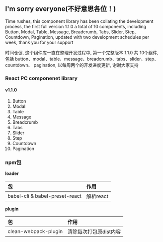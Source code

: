 ## I'm sorry everyone(不好意思各位！)
Time rushes, this component library has been collating the development process, the first full version 1.1.0 a total of 10 components, including
Button, Modal, Table, Message, Breadcrumb, Tabs, Slider, Step, Countdown,
Pagination, updated with two development schedules per week, thank you for your support

时间仓促, 这个组件库一直在整理开发过程中, 第一个完整版本 1.1.0 共 10个组件, 包括
button、modal、table、message、breadcrumb、tabs、slider、step、countdown、
pagination, 以每周两个的开发进度更新, 谢谢大家支持


### React PC componenet library
#### v1.1.0
1. Button
2. Modal
3. Table
4. Message
5. Breadcrumb
6. Tabs
7. Slider
8. Step
9. Countdown
10. Pagination

### npm包

**loader**  <br />

包 | 作用
:---- | :----
babel-cli & babel-preset-react | 解析react

**plugin**  <br />

包 | 作用
:---- | :----
clean-webpack-plugin | 清除每次打包原dist内容

